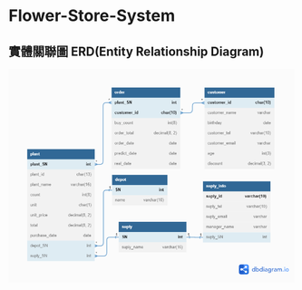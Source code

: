 # Flower-Store-System
## 實體關聯圖 ERD(Entity Relationship Diagram)
![image](https://github.com/Xting123/Flower-Store-System/blob/main/img/flower%20shop.png)
